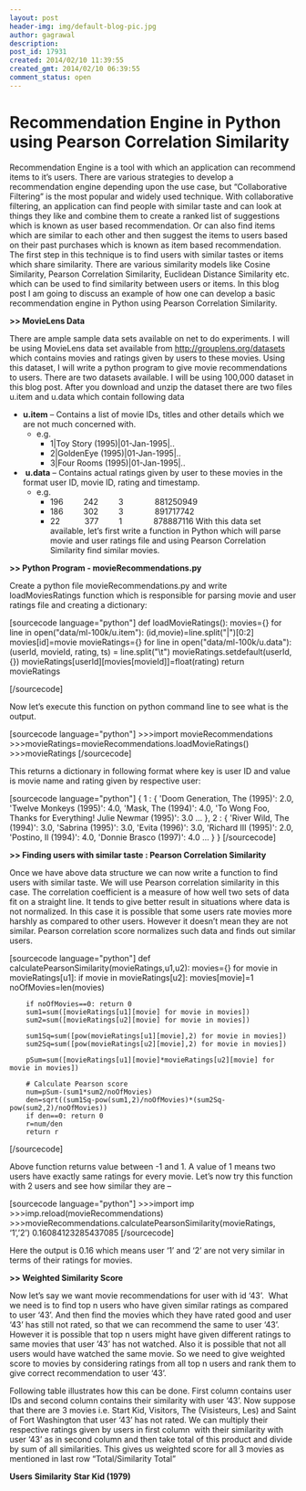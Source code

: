 ```yaml
---
layout: post
header-img: img/default-blog-pic.jpg
author: gagrawal
description: 
post_id: 17931
created: 2014/02/10 11:39:55
created_gmt: 2014/02/10 06:39:55
comment_status: open
---
```


# Recommendation Engine in Python using Pearson Correlation Similarity

Recommendation Engine is a tool with which an application can recommend items to it’s users. There are various strategies to develop a recommendation engine depending upon the use case, but “Collaborative Filtering” is the most popular and widely used technique. With collaborative filtering, an application can find people with similar taste and can look at things they like and combine them to create a ranked list of suggestions which is known as user based recommendation. Or can also find items which are similar to each other and then suggest the items to users based on their past purchases which is known as item based recommendation. The first step in this technique is to find users with similar tastes or items which share similarity. There are various similarity models like Cosine Similarity, Pearson Correlation Similarity, Euclidean Distance Similarity etc. which can be used to find similarity between users or items. In this blog post I am going to discuss an example of how one can develop a basic recommendation engine in Python using Pearson Correlation Similarity.

**>> MovieLens Data**

There are ample sample data sets available on net to do experiments. I will be using MovieLens data set available from <http://grouplens.org/datasets> which contains movies and ratings given by users to these movies. Using this dataset, I will write a python program to give movie recommendations to users. There are two datasets available. I will be using 100,000 dataset in this blog post. After you download and unzip the dataset there are two files u.item and u.data which contain following data 

  * **u.item** – Contains a list of movie IDs, titles and other details which we are not much concerned with. 
    * e.g. 
      * 1|Toy Story (1995)|01-Jan-1995|..
      * 2|GoldenEye (1995)|01-Jan-1995|..
      * 3|Four Rooms (1995)|01-Jan-1995|..
  *  **u.data** – Contains actual ratings given by user to these movies in the format user ID, movie ID, rating and timestamp. 
    * e.g. 
      * 196         242         3              881250949
      * 186         302         3              891717742
      * 22           377         1              878887116
With this data set available, let’s first write a function in Python which will parse movie and user ratings file and using Pearson Correlation Similarity find similar movies.

**>> Python Program - movieRecommendations.py**

Create a python file movieRecommendations.py and write loadMoviesRatings function which is responsible for parsing movie and user ratings file and creating a dictionary:

[sourcecode language="python"] def loadMovieRatings(): movies={} for line in open("data/ml-100k/u.item"): (id,movie)=line.split("|")[0:2] movies[id]=movie movieRatings={} for line in open("data/ml-100k/u.data"): (userId, movieId, rating, ts) = line.split("\t") movieRatings.setdefault(userId,{}) movieRatings[userId][movies[movieId]]=float(rating) return movieRatings

[/sourcecode]

Now let’s execute this function on python command line to see what is the output.

[sourcecode language="python"] >>>import movieRecommendations >>>movieRatings=movieRecommendations.loadMovieRatings() >>>movieRatings [/sourcecode]

This returns a dictionary in following format where key is user ID and value is movie name and rating given by respective user:

[sourcecode language="python"] { 1 : { 'Doom Generation, The (1995)': 2.0, 'Twelve Monkeys (1995)': 4.0, 'Mask, The (1994)': 4.0, 'To Wong Foo, Thanks for Everything! Julie Newmar (1995)': 3.0 … }, 2 : { 'River Wild, The (1994)': 3.0, 'Sabrina (1995)': 3.0, 'Evita (1996)': 3.0, 'Richard III (1995)': 2.0, 'Postino, Il (1994)': 4.0, 'Donnie Brasco (1997)': 4.0 … } } [/sourcecode]

**>> Finding users with similar taste : Pearson Correlation Similarity**

Once we have above data structure we can now write a function to find users with similar taste. We will use Pearson correlation similarity in this case. The correlation coefficient is a measure of how well two sets of data fit on a straight line. It tends to give better result in situations where data is not normalized. In this case it is possible that some users rate movies more harshly as compared to other users. However it doesn’t mean they are not similar. Pearson correlation score normalizes such data and finds out similar users.

[sourcecode language="python"] def calculatePearsonSimilarity(movieRatings,u1,u2): movies={} for movie in movieRatings[u1]: if movie in movieRatings[u2]: movies[movie]=1 noOfMovies=len(movies)
    
    
        if noOfMovies==0: return 0
        sum1=sum([movieRatings[u1][movie] for movie in movies])
        sum2=sum([movieRatings[u2][movie] for movie in movies])
    
        sum1Sq=sum([pow(movieRatings[u1][movie],2) for movie in movies])
        sum2Sq=sum([pow(movieRatings[u2][movie],2) for movie in movies])
    
        pSum=sum([movieRatings[u1][movie]*movieRatings[u2][movie] for movie in movies])
    
        # Calculate Pearson score
        num=pSum-(sum1*sum2/noOfMovies)
        den=sqrt((sum1Sq-pow(sum1,2)/noOfMovies)*(sum2Sq-pow(sum2,2)/noOfMovies))
        if den==0: return 0
        r=num/den
        return r
    

[/sourcecode]

Above function returns value between -1 and 1. A value of 1 means two users have exactly same ratings for every movie. Let’s now try this function with 2 users and see how similar they are –

[sourcecode language="python"] >>>import imp >>>imp.reload(movieRecommendations) >>>movieRecommendations.calculatePearsonSimilarity(movieRatings, ‘1’,’2’) 0.16084123285437085 [/sourcecode]

Here the output is 0.16 which means user ‘1’ and ‘2’ are not very similar in terms of their ratings for movies.

**>> Weighted Similarity Score**

Now let’s say we want movie recommendations for user with id ‘43’.  What we need is to find top n users who have given similar ratings as compared to user ‘43’. And then find the movies which they have rated good and user ‘43’ has still not rated, so that we can recommend the same to user ‘43’. However it is possible that top n users might have given different ratings to same movies that user ’43’ has not watched. Also it is possible that not all users would have watched the same movie. So we need to give weighted score to movies by considering ratings from all top n users and rank them to give correct recommendation to user ‘43’.

Following table illustrates how this can be done. First column contains user IDs and second column contains their similarity with user ‘43’. Now suppose that there are 3 movies i.e. Start Kid, Visitors, The (Visisteurs, Les) and Saint of Fort Washington that user ‘43’ has not rated. We can multiply their respective ratings given by users in first column  with their similarity with user ‘43’ as in second column and then take total of this product and divide by sum of all similarities. This gives us weighted score for all 3 movies as mentioned in last row “Total/Similarity Total” 

**Users**
**Similarity**
**Star Kid (1979)**